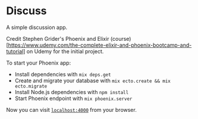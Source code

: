 # Discuss

A simple discussion app.

Credit Stephen Grider's Phoenix and Elixir (course)[https://www.udemy.com/the-complete-elixir-and-phoenix-bootcamp-and-tutorial] on Udemy for the initial project. 

To start your Phoenix app:

  * Install dependencies with `mix deps.get`
  * Create and migrate your database with `mix ecto.create && mix ecto.migrate`
  * Install Node.js dependencies with `npm install`
  * Start Phoenix endpoint with `mix phoenix.server`

Now you can visit [`localhost:4000`](http://localhost:4000) from your browser.

